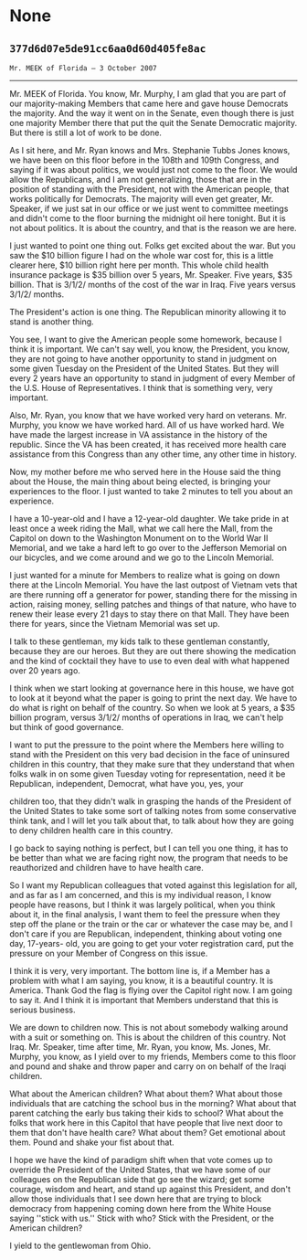 # None
## `377d6d07e5de91cc6aa0d60d405fe8ac`
`Mr. MEEK of Florida — 3 October 2007`

---


Mr. MEEK of Florida. You know, Mr. Murphy, I am glad that you are 
part of our majority-making Members that came here and gave house 
Democrats the majority. And the way it went on in the Senate, even 
though there is just one majority Member there that put the quit the 
Senate Democratic majority. But there is still a lot of work to be 
done.

As I sit here, and Mr. Ryan knows and Mrs. Stephanie Tubbs Jones 
knows, we have been on this floor before in the 108th and 109th 
Congress, and saying if it was about politics, we would just not come 
to the floor. We would allow the Republicans, and I am not 
generalizing, those that are in the position of standing with the 
President, not with the American people, that works politically for 
Democrats. The majority will even get greater, Mr. Speaker, if we just 
sat in our office or we just went to committee meetings and didn't come 
to the floor burning the midnight oil here tonight. But it is not about 
politics. It is about the country, and that is the reason we are here.

I just wanted to point one thing out. Folks get excited about the 
war. But you saw the $10 billion figure I had on the whole war cost 
for, this is a little clearer here, $10 billion right here per month. 
This whole child health insurance package is $35 billion over 5 years, 
Mr. Speaker. Five years, $35 billion. That is 3/1/2/ months of the cost 
of the war in Iraq. Five years versus 3/1/2/ months.

The President's action is one thing. The Republican minority allowing 
it to stand is another thing.

You see, I want to give the American people some homework, because I 
think it is important. We can't say well, you know, the President, you 
know, they are not going to have another opportunity to stand in 
judgment on some given Tuesday on the President of the United States. 
But they will every 2 years have an opportunity to stand in judgment of 
every Member of the U.S. House of Representatives. I think that is 
something very, very important.

Also, Mr. Ryan, you know that we have worked very hard on veterans. 
Mr. Murphy, you know we have worked hard. All of us have worked hard. 
We have made the largest increase in VA assistance in the history of 
the republic. Since the VA has been created, it has received more 
health care assistance from this Congress than any other time, any 
other time in history.

Now, my mother before me who served here in the House said the thing 
about the House, the main thing about being elected, is bringing your 
experiences to the floor. I just wanted to take 2 minutes to tell you 
about an experience.

I have a 10-year-old and I have a 12-year-old daughter. We take pride 
in at least once a week riding the Mall, what we call here the Mall, 
from the Capitol on down to the Washington Monument on to the World War 
II Memorial, and we take a hard left to go over to the Jefferson 
Memorial on our bicycles, and we come around and we go to the Lincoln 
Memorial.

I just wanted for a minute for Members to realize what is going on 
down there at the Lincoln Memorial. You have the last outpost of 
Vietnam vets that are there running off a generator for power, standing 
there for the missing in action, raising money, selling patches and 
things of that nature, who have to renew their lease every 21 days to 
stay there on that Mall. They have been there for years, since the 
Vietnam Memorial was set up.


I talk to these gentleman, my kids talk to these gentleman 
constantly, because they are our heroes. But they are out there showing 
the medication and the kind of cocktail they have to use to even deal 
with what happened over 20 years ago.

I think when we start looking at governance here in this house, we 
have got to look at it beyond what the paper is going to print the next 
day. We have to do what is right on behalf of the country. So when we 
look at 5 years, a $35 billion program, versus 3/1/2/ months of 
operations in Iraq, we can't help but think of good governance.

I want to put the pressure to the point where the Members here 
willing to stand with the President on this very bad decision in the 
face of uninsured children in this country, that they make sure that 
they understand that when folks walk in on some given Tuesday voting 
for representation, need it be Republican, independent, Democrat, what 
have you, yes, your


children too, that they didn't walk in grasping the hands of the 
President of the United States to take some sort of talking notes from 
some conservative think tank, and I will let you talk about that, to 
talk about how they are going to deny children health care in this 
country.

I go back to saying nothing is perfect, but I can tell you one thing, 
it has to be better than what we are facing right now, the program that 
needs to be reauthorized and children have to have health care.

So I want my Republican colleagues that voted against this 
legislation for all, and as far as I am concerned, and this is my 
individual reason, I know people have reasons, but I think it was 
largely political, when you think about it, in the final analysis, I 
want them to feel the pressure when they step off the plane or the 
train or the car or whatever the case may be, and I don't care if you 
are Republican, independent, thinking about voting one day, 17-years-
old, you are going to get your voter registration card, put the 
pressure on your Member of Congress on this issue.

I think it is very, very important. The bottom line is, if a Member 
has a problem with what I am saying, you know, it is a beautiful 
country. It is America. Thank God the flag is flying over the Capitol 
right now. I am going to say it. And I think it is important that 
Members understand that this is serious business.

We are down to children now. This is not about somebody walking 
around with a suit or something on. This is about the children of this 
country. Not Iraq. Mr. Speaker, time after time, Mr. Ryan, you know, 
Ms. Jones, Mr. Murphy, you know, as I yield over to my friends, Members 
come to this floor and pound and shake and throw paper and carry on on 
behalf of the Iraqi children.

What about the American children? What about them? What about those 
individuals that are catching the school bus in the morning? What about 
that parent catching the early bus taking their kids to school? What 
about the folks that work here in this Capitol that have people that 
live next door to them that don't have health care? What about them? 
Get emotional about them. Pound and shake your fist about that.

I hope we have the kind of paradigm shift when that vote comes up to 
override the President of the United States, that we have some of our 
colleagues on the Republican side that go see the wizard; get some 
courage, wisdom and heart, and stand up against this President, and 
don't allow those individuals that I see down here that are trying to 
block democracy from happening coming down here from the White House 
saying ''stick with us.'' Stick with who? Stick with the President, or 
the American children?

I yield to the gentlewoman from Ohio.